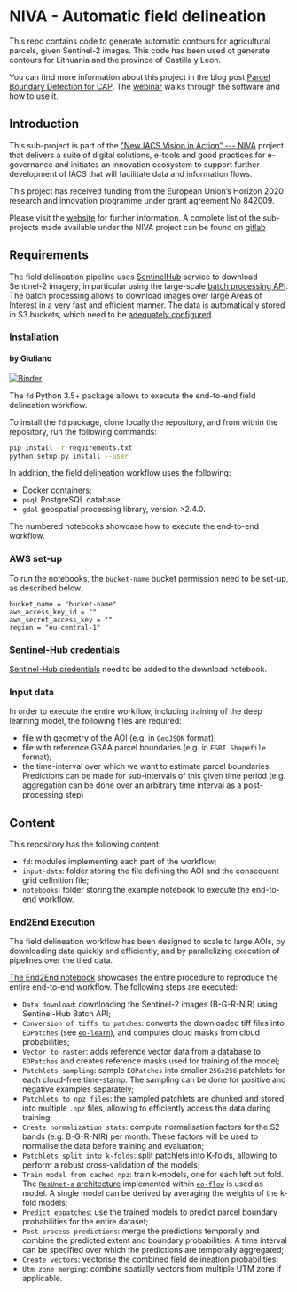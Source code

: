# NIVA - Automatic field delineation

This repo contains code to generate automatic contours for agricultural parcels,
given Sentinel-2 images. This code has been used ot generate contours for Lithuania 
and the province of Castilla y Leon.

You can find more information about this project in the blog post [Parcel Boundary Detection for CAP](https://medium.com/sentinel-hub/parcel-boundary-detection-for-cap-2a316a77d2f6). The [webinar](https://www.youtube.com/watch?v=czRCApJCYIo) walks through the software and how to use it.  


## Introduction


This sub-project is part of the ["New IACS Vision in Action” --- NIVA](https://www.niva4cap.eu/) project that delivers a suite of digital solutions, e-tools and good practices for e-governance and initiates an innovation ecosystem to support further development of IACS that will facilitate data and information flows.

This project has received funding from the European Union’s Horizon 2020 research and innovation programme under grant agreement No 842009.

Please visit the [website](https://www.niva4cap.eu) for further information. A complete list of the sub-projects made available under the NIVA project can be found on [gitlab](https://gitlab.com/nivaeu/)

## Requirements

The field delineation pipeline uses [SentinelHub](https://www.sentinel-hub.com/) service to download Sentinel-2 imagery, in particular
using the large-scale [batch processing API](https://docs.sentinel-hub.com/api/latest/api/batch/). The batch processing 
allows to download images over large Areas of Interest in a very fast and efficient manner. The data is automatically 
stored in S3 buckets, which need to be [adequately configured](https://docs.sentinel-hub.com/api/latest/api/batch/#aws-s3-bucket-settings). 

### Installation

#### by Giuliano

[![Binder](https://mybinder.org/badge_logo.svg)](https://mybinder.org/v2/gh/giulange/DL-field-delineation/HEAD)

The `fd` Python 3.5+ package allows to execute the end-to-end field delineation workflow.

To install the `fd` package, clone locally the repository, and from within the repository, run the following commands:

```bash
pip install -r requirements.txt
python setup.py install --user
```

In addition, the field delineation workflow uses the following:

 * Docker containers;
 * `psql` PostgreSQL database; 
 * `gdal` geospatial processing library, version >2.4.0. 

The numbered notebooks showcase how to execute the end-to-end workflow.

### AWS set-up

To run the notebooks, the `bucket-name` bucket permission need to be set-up,
as described below.

```
bucket_name = "bucket-name"
aws_access_key_id = ""
aws_secret_access_key = ""
region = "eu-central-1"
```

### Sentinel-Hub credentials

[Sentinel-Hub credentials](apps.sentinel-hub.com/dashboard/#/) need to be added to the download notebook.

### Input data

In order to execute the entire workflow, including training of the deep learning model, the following files are required:

 * file with geometry of the AOI (e.g. in `GeoJSON` format); 
 * file with reference GSAA parcel boundaries (e.g. in `ESRI Shapefile` format);
 * the time-interval over which we want to estimate parcel boundaries. Predictions can be made for 
   sub-intervals of this given time period (e.g. aggregation can be done over an arbitrary time interval as a 
   post-processing step)

## Content

This repository has the following content:

 * `fd`: modules implementing each part of the workflow;
 * `input-data`: folder storing the file defining the AOI and the consequent grid definition file;
 * `notebooks`: folder storing the example notebook to execute the end-to-end workflow.

### End2End Execution

The field delineation workflow has been designed to scale to large AOIs, by downloading data quickly and efficiently, 
and by parallelizing execution of pipelines over the tiled data.

[The End2End notebook](./notebooks/field-delineation-end2end.ipynb) showcases the entire procedure to reproduce the entire end-to-end workflow.
The following steps are executed: 

 * `Data download`: downloading the Sentinel-2 images (B-G-R-NIR) using Sentinel-Hub Batch API; 
 * `Conversion of tiffs to patches`: converts the downloaded tiff files into `EOPatches` (see [`eo-learn`](https://eo-learn.readthedocs.io/en/latest/)), 
   and computes cloud masks from cloud probabilities;
 * `Vector to raster`: adds reference vector data from a database to `EOPatches` and creates reference masks used 
   for training of the model;
 * `Patchlets sampling`: sample `EOPatches` into smaller `256x256` patchlets for each cloud-free time-stamp. The 
   sampling can be done for positive and negative examples separately;
 * `Patchlets to npz files`: the sampled patchlets are chunked and stored into multiple `.npz` files, allowing 
   to efficiently access the data during training;
 * `Create normalization stats`: compute normalisation factors for the S2 bands (e.g. B-G-R-NIR) per month. These 
   factors will be used to normalise the data before training and evaluation;
 * `Patchlets split into k-folds`: split patchlets into K-folds, allowing to perform a robust cross-validation of the models;
 * `Train model from cached npz`: train k-models, one for each left out fold. The [`ResUnet-a` architecture](https://www.sciencedirect.com/science/article/abs/pii/S0924271620300149) 
   implemented within [`eo-flow`](https://github.com/sentinel-hub/eo-flow) is used as model. A single model can be 
   derived by averaging the weights of the k-fold models; 
 * `Predict eopatches`: use the trained models to predict parcel boundary probabilities for the entire dataset;
 * `Post process predictions`: merge the predictions temporally and combine the predicted extent and boundary 
   probabilities. A time interval can be specified over which the predictions are temporally aggregated;
 * `Create vectors`: vectorise the combined field delineation probabilities; 
 * `Utm zone merging`: combine spatially vectors from multiple UTM zone if applicable.
